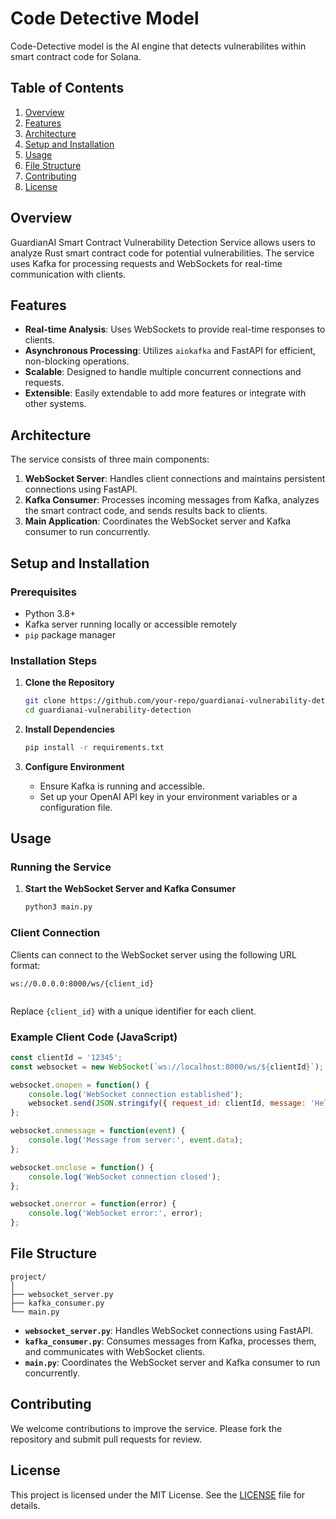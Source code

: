 # Code Detective Model 

Code-Detective model is the AI engine that detects vulnerabilites within smart contract code for Solana.

## Table of Contents
1. [Overview](#overview)
2. [Features](#features)
3. [Architecture](#architecture)
4. [Setup and Installation](#setup-and-installation)
5. [Usage](#usage)
6. [File Structure](#file-structure)
7. [Contributing](#contributing)
8. [License](#license)

## Overview
GuardianAI Smart Contract Vulnerability Detection Service allows users to analyze Rust smart contract code for potential vulnerabilities. The service uses Kafka for processing requests and WebSockets for real-time communication with clients.

## Features
- **Real-time Analysis**: Uses WebSockets to provide real-time responses to clients.
- **Asynchronous Processing**: Utilizes `aiokafka` and FastAPI for efficient, non-blocking operations.
- **Scalable**: Designed to handle multiple concurrent connections and requests.
- **Extensible**: Easily extendable to add more features or integrate with other systems.

## Architecture
The service consists of three main components:
1. **WebSocket Server**: Handles client connections and maintains persistent connections using FastAPI.
2. **Kafka Consumer**: Processes incoming messages from Kafka, analyzes the smart contract code, and sends results back to clients.
3. **Main Application**: Coordinates the WebSocket server and Kafka consumer to run concurrently.

## Setup and Installation

### Prerequisites
- Python 3.8+
- Kafka server running locally or accessible remotely
- `pip` package manager

### Installation Steps
1. **Clone the Repository**
   ```sh
   git clone https://github.com/your-repo/guardianai-vulnerability-detection.git
   cd guardianai-vulnerability-detection
   ```

2. **Install Dependencies**
   ```sh
   pip install -r requirements.txt
   ```

3. **Configure Environment**
   - Ensure Kafka is running and accessible.
   - Set up your OpenAI API key in your environment variables or a configuration file.

## Usage

### Running the Service
1. **Start the WebSocket Server and Kafka Consumer**
   ```sh
   python3 main.py
   ```

### Client Connection
Clients can connect to the WebSocket server using the following URL format:
```
ws://0.0.0.0:8000/ws/{client_id}


```

Replace `{client_id}` with a unique identifier for each client.

### Example Client Code (JavaScript)
```javascript
const clientId = '12345';
const websocket = new WebSocket(`ws://localhost:8000/ws/${clientId}`);

websocket.onopen = function() {
    console.log('WebSocket connection established');
    websocket.send(JSON.stringify({ request_id: clientId, message: 'Hello, server!' }));
};

websocket.onmessage = function(event) {
    console.log('Message from server:', event.data);
};

websocket.onclose = function() {
    console.log('WebSocket connection closed');
};

websocket.onerror = function(error) {
    console.log('WebSocket error:', error);
};
```

## File Structure
```
project/
│
├── websocket_server.py
├── kafka_consumer.py
└── main.py
```

- **`websocket_server.py`**: Handles WebSocket connections using FastAPI.
- **`kafka_consumer.py`**: Consumes messages from Kafka, processes them, and communicates with WebSocket clients.
- **`main.py`**: Coordinates the WebSocket server and Kafka consumer to run concurrently.

## Contributing
We welcome contributions to improve the service. Please fork the repository and submit pull requests for review.

## License
This project is licensed under the MIT License. See the [LICENSE](LICENSE) file for details.

